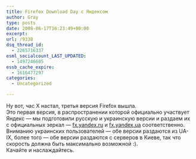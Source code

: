 ```yaml
---
title: Firefox Download Day с Яндексом
author: Gray
type: posts
date: 2008-06-17T16:23:49+00:00
excerpt:
url: /9338
dsq_thread_id:
  - 2265716337
esml_socialcount_LAST_UPDATED:
  - 1497246605
essb_cache_expire:
  - 1616477297
categories:
  - Uncategorized

---
```








Ну вот, час Х настал, третья версия Firefox вышла.  
Это первая версия, в распространении которой официально участвует Яндекс &#8212; мы подготовили русскую и украинскую версии и раздаем их с официальных зеркал &#8212; <a href="http://fx.yandex.ru" target="_blank">fx.yandex.ru</a> и <a href="http://fx.yandex.ua" target="_blank">fx.yandex.ua</a> соответственно.  
Вниманию украинских пользователей &#8212; обе версии раздаются из UA-IX, более того &#8212; обе версии раздаются с серверов в Киеве, так что скорость должна быть максимально возможной :).  
Качайте и наслаждайтесь.